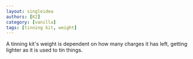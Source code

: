 ```yaml
---
layout: singleidea
authors: [K2]
category: [vanilla]
tags: [tinning kit, weight]
---
```

A tinning kit's weight is dependent on how many charges it has left, getting lighter as it is used to tin things.
